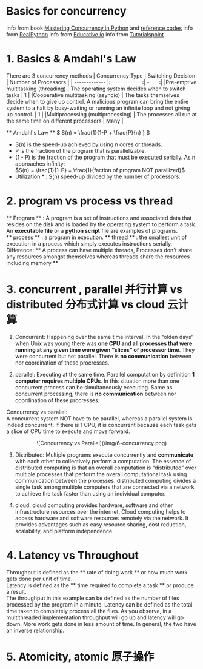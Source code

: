 # Basics for concurrency
info from book [Mastering Concurrency in Python](https://learning.oreilly.com/library/view/mastering-concurrency-in/9781789343052/) and [reference codes](https://github.com/PacktPublishing/Mastering-Concurrency-in-Python)
info from [RealPython](https://realpython.com/python-concurrency/)
info from [Educative.io](https://www.educative.io/courses/python-concurrency-for-senior-engineering-interviews/NEm20mBZZy6)
info from [Tutorialspoint](https://www.tutorialspoint.com/concurrency_in_python/concurrency_in_python_quick_guide.htm)

# 1. Basics & Amdahl's Law

There are 3 concurrency methods
| Concurrency Type | Switching Decision | Number of Processors |
| ------------- |:-------------:| -----:|
|Pre-emptive multitasking (threading) | The operating system decides when to switch tasks | 1 |
|Cooperative multitasking (asyncio) | The tasks themselves decide when to give up control. A malicious program can bring the entire system to a halt by busy-waiting or running an infinite loop and not giving up control.   | 1 |
|Multiprocessing (multiprocessing) | The processes all run at the same time on different processors | Many |

** Amdahl's Law **
$ S(n) = \frac{1}{1-P + \frac{P}{n} } $
*	S(n) is the speed-up achieved by using n cores or threads.
*	P is the fraction of the program that is parallelizable.
*	(1 - P) is the fraction of the program that must be executed serially.
As n approaches infinity:  
$S(n) = \frac{1}{1-P} = \frac{1}{faction of program NOT parallized}$
* Utilization * : S(n) speed-up divided by the number of processors.

# 2. program vs process vs thread
** Program ** : A program is a set of instructions and associated data that resides on the disk and is loaded by the operating system to perform a task. An **executable file** or a **python script** file are examples of programs.  
** process ** : a program in execution.
** thread ** : the smallest unit of execution in a process which simply executes instructions serially.  
Difference: ** A process can have multiple threads, Processes don't share any resources amongst themselves whereas threads share the resources including memory **

# 3. concurrent , parallel 并行计算 vs distributed 分布式计算 vs cloud 云计算
1. Concurrent: Happening over the same time interval. In the “olden days” when Unix was young there was **one CPU and all processes that were running at any given time were given “slices” of processor time**. They were concurrent but not parallel. There is **no communication** between nor coordination of these procresses.  

2. parallel: Executing at the same time. Parallel computation by definition **1 computer requires multiple CPUs**. In this situation more than one concurrent process can be simultaneously executing. Same as concurrent processing, there is **no communication** between nor coordination of these procresses.  

Concurrency vs parallel:  
A concurrent system NOT have to be parallel, whereas a parallel system is indeed concurrent. If there is 1 CPU, it is concurrent because each task gets a slice of CPU time to execute and move forward.

<p align="center">
![Concurrency vs Parallel](/img/6-concurrency.png)
</p>

3. Distributed: Multiple programs execute concurrently and **communicate** with each other to collectively perform a computation. The essence of distributed computing is that an overall computation is “distributed” over multiple processes that perform the overall computational task using communication between the processes. distributed computing divides a single task among multiple computers that are connected via a network to achieve the task faster than using an individual computer.  

4. cloud: cloud computing provides hardware, software and other infrastructure resources over the internet. Cloud computing helps to access hardware and software resources remotely via the network. It provides advantages such as easy resource sharing, cost reduction, scalability, and platform independence.   

# 4. Latency vs Throughout
Throughput is defined as the ** rate of doing work ** or how much work gets done per unit of time.    
Latency is defined as the ** time required to complete a task ** or produce a result.  
The throughput in this example can be defined as the number of files processed by the program in a minute. Latency can be defined as the total time taken to completely process all the files. As you observe, in a multithreaded implementation throughput will go up and latency will go down. More work gets done in less amount of time. In general, the two have an inverse relationship.

# 5. Atomicity, atomic 原子操作


